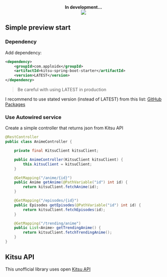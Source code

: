 <p align=center>
  <strong>In development...</strong> <br>
  <img src="https://i.pinimg.com/564x/7e/a1/40/7ea1407c688380488dada8b19d41702f.jpg" />
</p>

## Simple preview start

### Dependency
Add dependency:
```xml
<dependency>
    <groupId>com.apploidx</groupId>
    <artifactId>kitsu-spring-boot-starter</artifactId>
    <version>LATEST</version>
</dependency>
```

> Be careful with using LATEST in production

I recommend to use stated version (instead of LATEST) from this list: [GitHub Packages](https://github.com/AppLoidx/kitsu-sdk-starter/packages/281508/versions)

### Use Autowired service

Create a simple controller that returns json from Kitsu API

```java
@RestController
public class AnimeController {

    private final KitsuClient kitsuClient;

    public AnimeController(KitsuClient kitsuClient) {
        this.kitsuClient = kitsuClient;
    }

    @GetMapping("/anime/{id}")
    public Anime getAnime(@PathVariable("id") int id) {
        return kitsuClient.fetchAnime(id);
    }

    @GetMapping("/episodes/{id}")
    public Episodes getEpisodes(@PathVariable("id") int id) {
        return kitsuClient.fetchEpisodes(id);
    }

    @GetMapping("/trending/anime")
    public List<Anime> getTrendingAnime() {
        return kitsuClient.fetchTrendingAnime();
    }
}
```

## Kitsu API

This unofficial library uses open [Kitsu API](https://github.com/hummingbird-me/api-docs)
